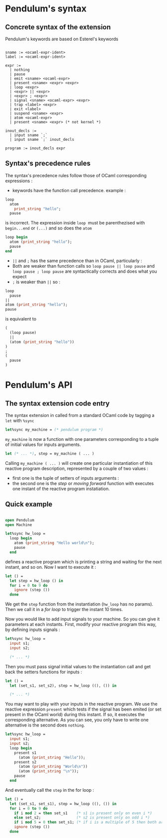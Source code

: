 
# Pendulum's syntax

## Concrete syntax of the extension

Pendulum's keywords are based on Esterel's keywords

```

sname := <ocaml-expr-ident>
label := <ocaml-expr-ident>

expr :=
  | nothing
  | pause
  | emit <sname> <ocaml-expr>
  | present <sname> <expr> <expr>
  | loop <expr>
  | <expr> || <expr>
  | <expr> ; <expr>
  | signal <sname> <ocaml-expr> <expr>
  | trap <label> <expr>
  | exit <label>
  | suspend <sname> <expr>
  | atom <ocaml-expr>
  | present <sname> <expr> (* not kernel *)

inout_decls :=
  | input sname `;` 
  | input sname `;` inout_decls

program := inout_decls expr

```

## Syntax's precedence rules

The syntax's precedence rules follow those of OCaml corresponding expressions :
* keywords have the function call precedence. example : 
```ocaml
loop
  atom
    print_string "hello";
  pause
```
is incorrect. The expression inside `loop `must be parenthezised with `begin...end` or `(...)` and
so does the `atom`
```ocaml
loop begin
  atom (print_string "hello");
  pause
end 
```

* `||` and `;` has the same precedence than in OCaml, particularly :
 * Both are weaker than function calls so `loop pause || loop pause` and `loop pause ; loop pause` are syntactically corrects and does what you expect
 * `;` is weaker than `||` so :
```ocaml
loop
  pause
|| 
atom (print_string "hello");
pause

```
is equivalent to
```ocaml
(
  (loop pause)
  ||
  (atom (print_string "hello"))
)
;
(
  pause
)

```

# Pendulum's API

## The syntax extension code entry

The syntax extension in called from a standard OCaml code by tagging a `let` with `%sync`

```ocaml
let%sync my_machine = (* pendulum program *)

```

`my_machine` is now a function with one parameters corresponding to a tuple of
initial values for inputs arguments. 
```ocaml
let (* ... *), step = my_machine ( ... )
```

Calling `my_machine ( ... )` will create one particular instantiation
of this reactive program description, represented by a couple of two values :

* first one is the tuple of setters of inputs arguments : 
* the second one is the *step* or *moving forward* function with executes one
  instant of the reactive program instatiation.

## Quick example

```ocaml

open Pendulum
open Machine

let%sync hw_loop =
  loop begin
    atom (print_string "Hello world\n");
    pause
  end
```

defines a reactive program which is printing a string and waiting for the next instant, and so on.
Now I want to execute it :

```ocaml
let () = 
  let step = hw_loop () in
  for i = 0 to 9 do
    ignore (step ())
  done
```

We get the `step` function from the instantiation (`hw_loop` has no params). Then we call it in a *for
loop* to trigger the instant 10 times.

Now you would like to add input signals to your machine. So you can give it
parameters at each instants. First, modify your reactive program this way, by
defining inputs signals :

```ocaml
let%sync hw_loop =
  input s1;
  input s2;

  (* ... *)
```

Then you must pass signal initial values to the instantiation call and get back
the setters functions for inputs :

```ocaml
let () =
  let (set_s1, set_s2), step = hw_loop ((), ()) in

  (* ... *)
```

You may want to play with your inputs in the reactive program. We use the reactive
expression `present` which tests if the signal has been emited (or set present
in the OCaml world) during this instant. If so, it executes the corresponding
alternative. As you can see, you only have to write one alternative is the
second does `nothing`.

```ocaml
let%sync hw_loop =
  input s1;
  input s2;
  loop begin
    present s1 
      (atom (print_string "Hello"));
    present s2 
      (atom (print_string "World\n"))
      (atom (print_string "\n"));
    pause
  end
```

And eventually call the `step` in the for loop :

```ocaml
let () = 
  let (set_s1, set_s1), step = hw_loop ((), ()) in
  for i = 0 to 9 do
    if i mod 2 = then set_s1    (* s1 is present only on even i *)
    else set_s2;                (* s2 is present only on odd i *)
    if i mod 5 = 0 then set_s1; (* if i is a multiple of 5 then both are presents *)
    ignore (step ())
  done
```
